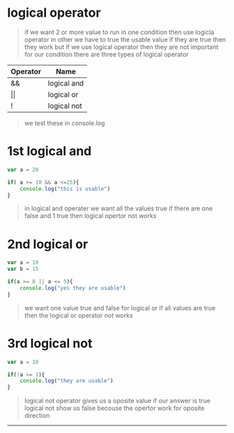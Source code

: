 # logical operator

> if we want 2 or more value to run in one condition then use logicla operator in other we have to true the usable value if they are true then they work but if we use logical operator then they are not important for our condition 
there are three types of logical operator

| Operator | Name |
|----------|------|
|&&        |logical and|
| \|\|     |logical or |
|   !      |logical not|

> we test these in console.log

# 1st logical and 
```javascript
var a = 20

if( a >= 10 && a <=25){
    console.log("this is usable")
}
```
> in logical and operater we want all the values true if there are one false and 1 true then logical opertor not works
# 2nd logical or
```javascript
var a = 10
var b = 15

if(a >= 8 || a <= 5){
    console.log("yes they are usable")
}
```
> we want one value true and false for logical or if all values are true then the logical or operator not works 
# 3rd  logical not 
```javascript
var a = 10 

if(!a >= 1){
    console.log("they are usable")
}
```
> logical not operator gives us a oposite value if our answer is true logical not show us false becouse the opertor work for oposite direction
---